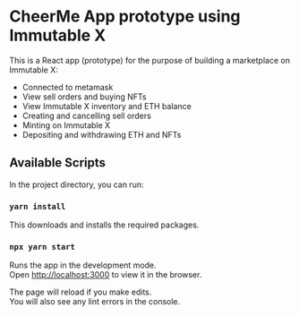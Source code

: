 # CheerMe App prototype using Immutable X
This is a React app (prototype) for the purpose of building a marketplace on Immutable X:
- Connected to metamask
- View sell orders and buying NFTs
- View Immutable X inventory and ETH balance
- Creating and cancelling sell orders
- Minting on Immutable X
- Depositing and withdrawing ETH and NFTs

## Available Scripts

In the project directory, you can run:

### `yarn install`

This downloads and installs the required packages.

### `npx yarn start`

Runs the app in the development mode.\
Open [http://localhost:3000](http://localhost:3000) to view it in the browser.

The page will reload if you make edits.\
You will also see any lint errors in the console.
